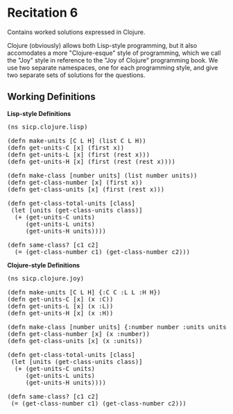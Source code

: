 Recitation 6
============ 

Contains worked solutions expressed in Clojure.

Clojure (obviously) allows both Lisp-style programming, but it also accomodates a more "Clojure-esque" style of programming, which we call the "Joy" style in reference to the "Joy of Clojure" programming book. We use two separate namespaces, one for each programming style, and give two separate sets of solutions for the questions.

Working Definitions
-------------------

**Lisp-style Definitions**
<pre>
(ns sicp.clojure.lisp)

(defn make-units [C L H] (list C L H))
(defn get-units-C [x] (first x))
(defn get-units-L [x] (first (rest x)))
(defn get-units-H [x] (first (rest (rest x))))

(defn make-class [number units] (list number units))
(defn get-class-number [x] (first x))
(defn get-class-units [x] (first (rest x)))

(defn get-class-total-units [class]
 (let [units (get-class-units class)]
  (+ (get-units-C units)
     (get-units-L units)
     (get-units-H units))))

(defn same-class? [c1 c2]
  (= (get-class-number c1) (get-class-number c2)))
</pre>

**Clojure-style Definitions**
<pre>
(ns sicp.clojure.joy)

(defn make-units [C L H] {:C C :L L :H H})
(defn get-units-C [x] (x :C))
(defn get-units-L [x] (x :L))
(defn get-units-H [x] (x :H))

(defn make-class [number units] {:number number :units units})
(defn get-class-number [x] (x :number))
(defn get-class-units [x] (x :units))

(defn get-class-total-units [class]
 (let [units (get-class-units class)]
  (+ (get-units-C units)
     (get-units-L units)
     (get-units-H units))))

(defn same-class? [c1 c2]
 (= (get-class-number c1) (get-class-number c2)))
</pre>